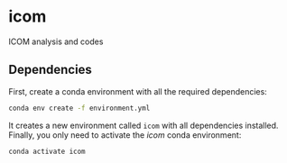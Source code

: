 # icom
ICOM analysis and codes


## Dependencies

First, create a conda environment with all the required dependencies:

```bash
conda env create -f environment.yml
```

It creates a new environment called `icom` with all dependencies installed. Finally, you only need to activate the *icom* conda environment:

```bash
conda activate icom
```
